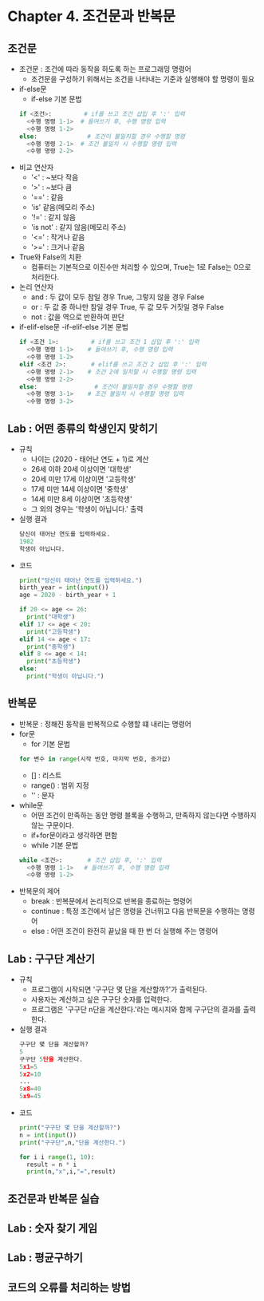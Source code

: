 # Chapter 4. 조건문과 반복문

## 조건문
- 조건문 : 조건에 따라 동작을 하도록 하는 프로그래밍 명령어
  - 조건문을 구성하기 위해서는 조건을 나타내는 기준과 실행해야 할 명령이 필요
- if-else문
  - if-else 기본 문법
  ```python
  if <조건>:         # if를 쓰고 조건 삽입 후 ':' 입력 
    <수행 명령 1-1>  # 들여쓰기 후, 수행 명령 입력
    <수행 명령 1-2>  
  else:              # 조건이 불일치할 경우 수행할 명령
    <수행 명령 2-1>  # 조건 불일치 시 수행할 명령 입력
    <수행 명령 2-2>
  ```
- 비교 연산자
  - '<' : ~보다 작음
  - '>' : ~보다 큼
  - '==' : 같음
  - 'is' 같음(메모리 주소)
  - '!=' : 같지 않음
  - 'is not' : 같지 않음(메모리 주소)
  - '<=' : 작거나 같음
  - '>=' : 크거나 같음
- True와 False의 치환
  - 컴퓨터는 기본적으로 이진수만 처리할 수 있으며, True는 1로 False는 0으로 처리한다.
- 논리 연산자
  - and : 두 값이 모두 참일 경우 True, 그렇지 않을 경우 False
  - or : 두 값 중 하나만 참일 경우 True, 두 값 모두 거짓일 경우 False
  - not : 값을 역으로 반환하여 판단
- if-elif-else문
  -if-elif-else 기본 문법
  ```python
  if <조건 1>:         # if를 쓰고 조건 1 삽입 후 ':' 입력 
    <수행 명령 1-1>    # 들여쓰기 후, 수행 명령 입력
    <수행 명령 1-2>
  elif <조건 2>:       # elif를 쓰고 조건 2 삽입 후 ':' 입력
    <수행 명령 2-1>    # 조건 2에 일치할 시 수행할 명령 입력
    <수행 명령 2-2>
  else:                # 조건이 불일치할 경우 수행할 명령
    <수행 명령 3-1>    # 조건 불일치 시 수행할 명령 입력
    <수행 명령 3-2>
  ```
  
## Lab : 어떤 종류의 학생인지 맞히기
- 규칙
  - 나이는 (2020 - 태어난 연도 + 1)로 계산
  - 26세 이하 20세 이상이면 '대학생'
  - 20세 미만 17세 이상이면 '고등학생'
  - 17세 미만 14세 이상이면 '중학생'
  - 14세 미만 8세 이상이면 '초등학생'
  - 그 외의 경우는 '학생이 아닙니다.' 출력
- 실행 결과<br>
  ```python
  당신이 태어난 연도를 입력하세요.
  1982
  학생이 아닙니다.
  ```
- 코드
  ```python
  print("당신이 태어난 연도를 입력하세요.")
  birth_year = int(input())
  age = 2020 - birth_year + 1
  
  if 20 <= age <= 26:
    print("대학생")
  elif 17 <= age < 20:
    print("고등학생")
  elif 14 <= age < 17:
    print("중학생")
  elif 8 <= age < 14:
    print("초등학생")
  else:
    print("학생이 아닙니다.")
  ```
  
## 반복문
- 반복문 : 정해진 동작을 반복적으로 수행할 떄 내리는 명령어
- for문
  - for 기본 문법
  ```python
  for 변수 in range(시작 번호, 마지막 번호, 증가값)
  ```
  - [] : 리스트
  - range() : 범위 지정
  - '' : 문자
- while문
  - 어떤 조건이 만족하는 동안 명령 블록을 수행하고, 만족하지 않는다면 수행하지 않는 구문이다.
  - if+for문이라고 생각하면 편함
  - while 기본 문법
  ```python
  while <조건>:       # 조건 삽입 후, ':' 입력
    <수행 명령 1-1>   # 들여쓰기 후, 수행 명령 입력
    <수행 명령 1-2>
  ```
- 반복문의 제어
  - break : 반복문에서 논리적으로 반복을 종료하는 명령어
  - continue : 특정 조건에서 남은 명령을 건너뛰고 다음 반복문을 수행하는 명령어
  - else : 어떤 조건이 완전히 끝났을 때 한 번 더 실행해 주는 명령어
  
## Lab : 구구단 계산기
- 규칙
  - 프로그램이 시작되면 '구구단 몇 단을 계산할까?'가 출력된다.
  - 사용자는 계산하고 싶은 구구단 숫자를 입력한다.
  - 프로그램은 '구구단 n단을 계산한다.'라는 메시지와 함께 구구단의 결과를 출력한다.
- 실행 결과 <br>
  ```python
  구구단 몇 단을 계산할까?
  5
  구구단 5단을 계산한다.
  5x1=5
  5x2=10
  ...
  5x8=40
  5x9=45
  ```
- 코드 <br>
  ```python
  print("구구단 몇 단을 계산할까?")
  n = int(input())
  print("구구단",n,"단을 계산한다.")
  
  for i i range(1, 10):
    result = n * i
    print(n,"x",i,"=",result)
  ```
## 조건문과 반복문 실습

## Lab : 숫자 찾기 게임

## Lab : 평균구하기

## 코드의 오류를 처리하는 방법
